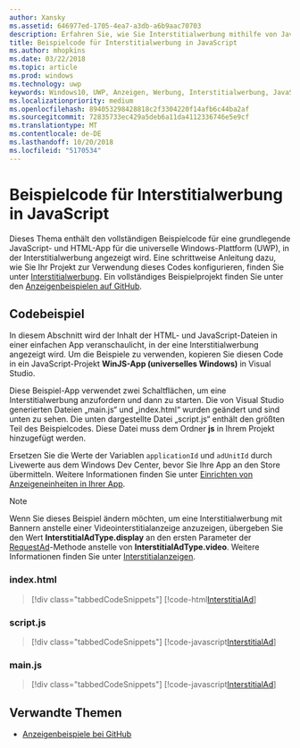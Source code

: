 ```yaml
---
author: Xansky
ms.assetid: 646977ed-1705-4ea7-a3db-a6b9aac70703
description: Erfahren Sie, wie Sie Interstitialwerbung mithilfe von JavaScript/HTML veröffentlichen.
title: Beispielcode für Interstitialwerbung in JavaScript
ms.author: mhopkins
ms.date: 03/22/2018
ms.topic: article
ms.prod: windows
ms.technology: uwp
keywords: Windows10, UWP, Anzeigen, Werbung, Interstitialwerbung, JavaScript, Beispielcode
ms.localizationpriority: medium
ms.openlocfilehash: 894053298428818c2f3304220f14afb6c44ba2af
ms.sourcegitcommit: 72835733ec429a5deb6a11da4112336746e5e9cf
ms.translationtype: MT
ms.contentlocale: de-DE
ms.lasthandoff: 10/20/2018
ms.locfileid: "5170534"
---
```

# <a name="interstitial-ad-sample-code-in-javascript"></a>Beispielcode für Interstitialwerbung in JavaScript

Dieses Thema enthält den vollständigen Beispielcode für eine grundlegende JavaScript- und HTML-App für die universelle Windows-Plattform (UWP), in der Interstitialwerbung angezeigt wird. Eine schrittweise Anleitung dazu, wie Sie Ihr Projekt zur Verwendung dieses Codes konfigurieren, finden Sie unter [Interstitialwerbung](interstitial-ads.md). Ein vollständiges Beispielprojekt finden Sie unter den [Anzeigenbeispielen auf GitHub](http://aka.ms/githubads).

## <a name="code-example"></a>Codebeispiel

In diesem Abschnitt wird der Inhalt der HTML- und JavaScript-Dateien in einer einfachen App veranschaulicht, in der eine Interstitialwerbung angezeigt wird. Um die Beispiele zu verwenden, kopieren Sie diesen Code in ein JavaScript-Projekt **WinJS-App (universelles Windows)** in Visual Studio.

Diese Beispiel-App verwendet zwei Schaltflächen, um eine Interstitialwerbung anzufordern und dann zu starten. Die von Visual Studio generierten Dateien „main.js“ und „index.html“ wurden geändert und sind unten zu sehen. Die unten dargestellte Datei „script.js“ enthält den größten Teil des Beispielcodes. Diese Datei muss dem Ordner **js** in Ihrem Projekt hinzugefügt werden.

Ersetzen Sie die Werte der Variablen ```applicationId``` und ```adUnitId``` durch Livewerte aus dem Windows Dev Center, bevor Sie Ihre App an den Store übermitteln. Weitere Informationen finden Sie unter [Einrichten von Anzeigeneinheiten in Ihrer App](set-up-ad-units-in-your-app.md#live-ad-units).

> [!NOTE]
> Wenn Sie dieses Beispiel ändern möchten, um eine Interstitialwerbung mit Bannern anstelle einer Videointerstitialanzeige anzuzeigen, übergeben Sie den Wert **InterstitialAdType.display** an den ersten Parameter der [RequestAd](https://docs.microsoft.com/uwp/api/microsoft.advertising.winrt.ui.interstitialad.requestad)-Methode anstelle von **InterstitialAdType.video**. Weitere Informationen finden Sie unter [Interstitialanzeigen](interstitial-ads.md).

### <a name="indexhtml"></a>index.html

> [!div class="tabbedCodeSnippets"]
[!code-html[InterstitialAd](./code/AdvertisingSamples/InterstitialAdSamples/js/index.html#L1-L21)]

### <a name="scriptjs"></a>script.js

> [!div class="tabbedCodeSnippets"]
[!code-javascript[InterstitialAd](./code/AdvertisingSamples/InterstitialAdSamples/js/script.js#script)]

### <a name="mainjs"></a>main.js

> [!div class="tabbedCodeSnippets"]
[!code-javascript[InterstitialAd](./code/AdvertisingSamples/InterstitialAdSamples/js/main.js#main)]

## <a name="related-topics"></a>Verwandte Themen

* [Anzeigenbeispiele bei GitHub](http://aka.ms/githubads)

 
